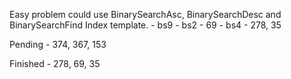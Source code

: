 Easy problem could use BinarySearchAsc, BinarySearchDesc and BinarySearchFind Index template.
    - bs9
    - bs2
        - 69
    - bs4
        - 278, 35

Pending
    - 374, 367, 153

Finished
    - 278, 69, 35